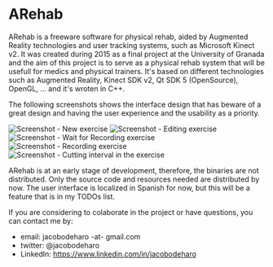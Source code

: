 # ARehab
ARehab is a freeware software for physical rehab, aided by Augmented Reality technologies and user tracking systems, such as Microsoft Kinect v2. It was created during 2015 as a final project at the University of Granada and the aim of this project is to serve as a physical rehab system that will be usefull for medics and physical trainers. It's based on different technologies such as Augmented Reality, Kinect SDK v2, Qt SDK 5 (OpenSource), OpenGL, ... and it's wroten in C++.

The following screenshots shows the interface design that has beware of a great design and having the user experience and the usability as a priority.

![Screenshot - New exercise](https://raw.githubusercontent.com/jacobodeharo/ARehab/master/Screenshots/Dise%C3%B1ador_0.png)
![Screenshot - Editing exercise](https://raw.githubusercontent.com/jacobodeharo/ARehab/master/Screenshots/Dise%C3%B1ador_0b.png)
![Screenshot - Wait for Recording exercise](https://raw.githubusercontent.com/jacobodeharo/ARehab/master/Screenshots/Dise%C3%B1ador_1.png)
![Screenshot - Recording exercise](https://raw.githubusercontent.com/jacobodeharo/ARehab/master/Screenshots/Dise%C3%B1ador_1b.png)
![Screenshot - Cutting interval in the exercise](https://raw.githubusercontent.com/jacobodeharo/ARehab/master/Screenshots/Dise%C3%B1ador_2b.png)

ARehab is at an early stage of development, therefore, the binaries are not distributed. Only the source code and resources needed are distributed by now. The user interface is localized in Spanish for now, but this will be a feature that is in my TODOs list.

If you are considering to colaborate in the project or have questions, you can contact me by:
- email: jacobodeharo -at- gmail.com
- twitter: @jacobodeharo
- LinkedIn: https://www.linkedin.com/in/jacobodeharo

